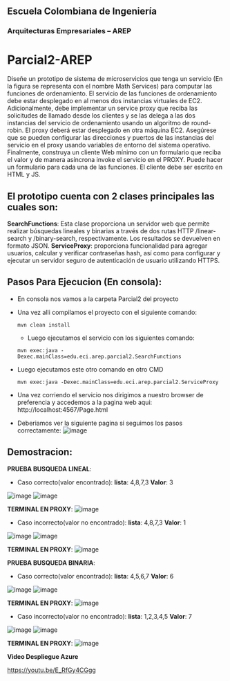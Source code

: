 ## Escuela Colombiana de Ingeniería
### Arquitecturas Empresariales – AREP
# Parcial2-AREP

Diseñe un prototipo de sistema de microservicios que tenga un servicio (En la figura se representa con el nombre Math Services) para computar las funciones de ordenamiento.  El servicio de las funciones de ordenamiento debe estar desplegado en al menos dos instancias virtuales de EC2. Adicionalmente, debe implementar un service proxy que reciba las solicitudes de llamado desde los clientes  y se las delega a las dos instancias del servicio de ordenamiento usando un algoritmo de round-robin. El proxy deberá estar desplegado en otra máquina EC2. Asegúrese que se pueden configurar las direcciones y puertos de las instancias del servicio en el proxy usando variables de entorno del sistema operativo.  Finalmente, construya un cliente Web mínimo con un formulario que reciba el valor y de manera asíncrona invoke el servicio en el PROXY. Puede hacer un formulario para cada una de las funciones. El cliente debe ser escrito en HTML y JS.

 ## El prototipo cuenta con 2 clases principales las cuales son:

  **SearchFunctions**: Esta clase proporciona un servidor web que permite realizar búsquedas lineales y binarias a través de dos rutas HTTP /linear-search y /binary-search, respectivamente. Los resultados se devuelven en formato JSON.
  **ServiceProxy**: proporciona funcionalidad para agregar usuarios, calcular y verificar contraseñas hash, así como para configurar y ejecutar un servidor seguro de autenticación de usuario utilizando HTTPS.

  ## Pasos Para Ejecucion (En consola):
  - En consola nos vamos a la carpeta Parcial2 del proyecto
- Una vez alli compilamos el proyecto con el siguiente comando:
  
  ``` 
  mvn clean install
  ```
  - Luego ejecutamos el servicio con los siguientes comando:
 
  ``` 
  mvn exec:java -Dexec.mainClass=edu.eci.arep.parcial2.SearchFunctions
  ```
- Luego ejecutamos este otro comando en otro CMD

    ``` 
   mvn exec:java -Dexec.mainClass=edu.eci.arep.parcial2.ServiceProxy
  ```
- Una vez corriendo el servicio nos dirigimos a nuestro browser de preferencia y accedemos a la pagina web aqui:
  http://localhost:4567/Page.html

- Deberiamos ver la siguiente pagina si seguimos los pasos correctamente:
![image](https://github.com/JuanFe2001/Parcial2_AREP/assets/123691538/3d6e7905-d73e-4918-a551-64416760dd07)

## Demostracion:

**PRUEBA BUSQUEDA LINEAL**:
* Caso correcto(valor encontrado):
  **lista**: 4,8,7,3
  **Valor**: 3

![image](https://github.com/JuanFe2001/Parcial2_AREP/assets/123691538/0c98af57-0f58-408e-a411-f07399f857d9)
![image](https://github.com/JuanFe2001/Parcial2_AREP/assets/123691538/1fac4b69-4b86-468d-807a-c2d221c48282)


**TERMINAL EN PROXY**:
![image](https://github.com/JuanFe2001/Parcial2_AREP/assets/123691538/b985af81-aa40-42e9-86bf-7f1471667e65)


* Caso incorrecto(valor no encontrado):
  **lista**: 4,8,7,3
  **Valor**: 1

![image](https://github.com/JuanFe2001/Parcial2_AREP/assets/123691538/d146f411-cb9c-4047-8d13-22e94bc8a22f)
![image](https://github.com/JuanFe2001/Parcial2_AREP/assets/123691538/68a9861c-1edb-49b7-8dbb-1d5755f5f360)


**TERMINAL EN PROXY**:
![image](https://github.com/JuanFe2001/Parcial2_AREP/assets/123691538/afa3a43e-43db-4418-a457-c2fb1ae018c4)

**PRUEBA BUSQUEDA BINARIA**:
* Caso correcto(valor encontrado):
  **lista**: 4,5,6,7
  **Valor**: 6

![image](https://github.com/JuanFe2001/Parcial2_AREP/assets/123691538/9eca1305-2a37-473b-b80c-98e37e4bbe31)
![image](https://github.com/JuanFe2001/Parcial2_AREP/assets/123691538/96740563-1ce6-4348-8011-8779e7461eaf)

**TERMINAL EN PROXY**:
![image](https://github.com/JuanFe2001/Parcial2_AREP/assets/123691538/ab3c6127-cc68-42e1-ae0d-950c334d0b07)

* Caso incorrecto(valor no encontrado):
  **lista**: 1,2,3,4,5
  **Valor**: 7

![image](https://github.com/JuanFe2001/Parcial2_AREP/assets/123691538/8c426225-3199-4f55-8875-649070b55c02)
![image](https://github.com/JuanFe2001/Parcial2_AREP/assets/123691538/ad3479ba-a3c8-405c-8c8a-634dc0dd7ca5)

**TERMINAL EN PROXY**:
![image](https://github.com/JuanFe2001/Parcial2_AREP/assets/123691538/f77d6ec8-827d-4944-b8e8-8fbba724f308)

**Video Despliegue Azure**

https://youtu.be/E_RfGy4CGgg







  
  
